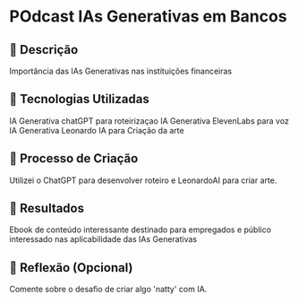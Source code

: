 # POdcast IAs Generativas em Bancos

## 📒 Descrição
Importância das IAs Generativas nas instituições financeiras 

## 🤖 Tecnologias Utilizadas
IA Generativa chatGPT para roteirizaçao 
IA Generativa ElevenLabs para voz
IA Generativa Leonardo IA para Criação da arte

## 🧐 Processo de Criação
Utilizei o ChatGPT para desenvolver roteiro e LeonardoAI para criar arte.

## 🚀 Resultados
Ebook de conteúdo interessante destinado para empregados e público interessado nas aplicabilidade das IAs Generativas 

## 💭 Reflexão (Opcional)
Comente sobre o desafio de criar algo 'natty' com IA.
